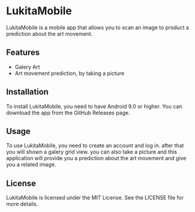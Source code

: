 # LukitaMobile

LukitaMobile is a mobile app that allows you to scan an image to product a prediction about the art movement.

## Features

- Galery Art
- Art movement prediction, by taking a picture

## Installation

To install LukitaMobile, you need to have Android 9.0 or higher. You can download the app from the GitHub Releases page.

## Usage

To use LukitaMobile, you need to create an account and log in. after that you will shown a galery grid view. you can also take a picture and this application will provide you a prediction about the art movement and give you a related image.

## License

LukitaMobile is licensed under the MIT License. See the LICENSE file for more details.
